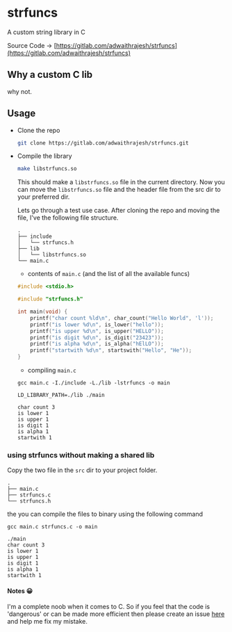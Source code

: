 # strfuncs

A custom string library in C

Source Code -> [https://gitlab.com/adwaithrajesh/strfuncs](https://gitlab.com/adwaithrajesh/strfuncs)

## Why a custom C lib

why not.

## Usage

- Clone the repo
  ```bash
  git clone https://gitlab.com/adwaithrajesh/strfuncs.git
  ```
- Compile the library

  ```bash
  make libstrfuncs.so
  ```

  This should make a `libstrfuncs.so` file in the current directory.
  Now you can move the `libstrfuncs.so` file and the header file from the src
  dir to your preferred dir.

  Lets go through a test use case.
  After cloning the repo and moving the file, I've the following file structure.

  ```commandline
  .
  ├── include
  │   └── strfuncs.h
  ├── lib
  │   └── libstrfuncs.so
  └── main.c
  ```

  - contents of `main.c` (and the list of all the available funcs)

  ```c
  #include <stdio.h>

  #include "strfuncs.h"

  int main(void) {
      printf("char count %ld\n", char_count("Hello World", 'l'));
      printf("is lower %d\n", is_lower("hello"));
      printf("is upper %d\n", is_upper("HELLO"));
      printf("is digit %d\n", is_digit("23423"));
      printf("is alpha %d\n", is_alpha("hElLO"));
      printf("startwith %d\n", startswith("Hello", "He"));
  }
  ```

  - compiling `main.c`

  ```commandline
  gcc main.c -I./include -L./lib -lstrfuncs -o main
  ```

  ```commandline
  LD_LIBRARY_PATH=./lib ./main

  char count 3
  is lower 1
  is upper 1
  is digit 1
  is alpha 1
  startwith 1
  ```

### using strfuncs without making a shared lib

Copy the two file in the `src` dir to your project folder.

```commandline
.
├── main.c
├── strfuncs.c
└── strfuncs.h
```

the you can compile the files to binary using the following command

```commandline
gcc main.c strfuncs.c -o main
```

```commandline
./main
char count 3
is lower 1
is upper 1
is digit 1
is alpha 1
startwith 1

```

#### Notes 😀

I'm a complete noob when it comes to C. So if you feel that the code is 'dangerous' or can
be made more efficient then please create an issue [here](https://gitlab.com/adwaithrajesh/strfuncs/-/issues) and help me fix my mistake.
